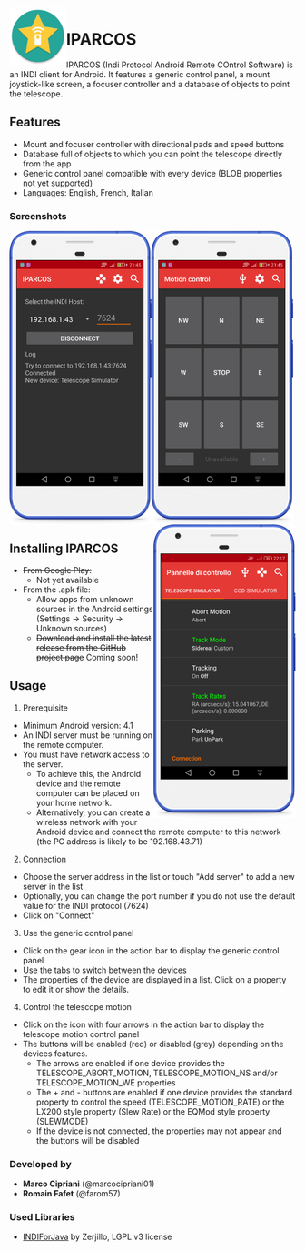 <img align="left" width="100" height="100" src="docs/logo.png">

# IPARCOS

IPARCOS (Indi Protocol Android Remote COntrol Software) is an INDI client for Android.
It features a generic control panel, a mount joystick-like screen, a focuser controller and a database of objects to point the telescope.

## Features

* Mount and focuser controller with directional pads and speed buttons
* Database full of objects to which you can point the telescope directly from the app
* Generic control panel compatible with every device (BLOB properties not yet supported)
* Languages: English, French, Italian

### Screenshots

<img align="left" width="250" src="docs/connection.png">
<img align="center" width="250" src="docs/motion.png">
<img align="right" width="250" src="docs/control-panel.png">

## Installing IPARCOS

- ~~From Google Play:~~
  - Not yet available
- From the .apk file:
  - Allow apps from unknown sources in the Android settings (Settings → Security → Unknown sources)
  - ~~Download and install the latest release from the GitHub project page~~ Coming soon!

## Usage

1. Prerequisite
  - Minimum Android version: 4.1
  - An INDI server must be running on the remote computer.
  - You must have network access to the server. 
    - To achieve this, the Android device and the remote computer can be placed on your home network.
    - Alternatively, you can create a wireless network with your Android device and connect the remote computer to this network (the PC address is likely to be 192.168.43.71)
2. Connection
  - Choose the server address in the list or touch "Add server" to add a new server in the list
  - Optionally, you can change the port number if you do not use the default value for the INDI protocol (7624)
  - Click on "Connect"
3. Use the generic control panel
  - Click on the gear icon in the action bar to display the generic control panel
  - Use the tabs to switch between the devices
  - The properties of the device are displayed in a list. Click on a property to edit it or show the details.
4. Control the telescope motion
  - Click on the icon with four arrows in the action bar to display the telescope motion control panel
  - The buttons will be enabled (red) or disabled (grey) depending on the devices features.
    - The arrows are enabled if one device provides the TELESCOPE_ABORT_MOTION, TELESCOPE_MOTION_NS and/or TELESCOPE_MOTION_WE properties
    - The + and - buttons are enabled if one device provides the standard property to control the speed (TELESCOPE_MOTION_RATE) or the LX200 style property (Slew Rate) or the EQMod style property (SLEWMODE)
    - If the device is not connected, the properties may not appear and the buttons will be disabled

### Developed by

- **Marco Cipriani** (@marcocipriani01)
- **Romain Fafet** (@farom57)

### Used Libraries

- [INDIForJava](http://www.indilib.org/develop/indiforjava.html) by Zerjillo, LGPL v3 license